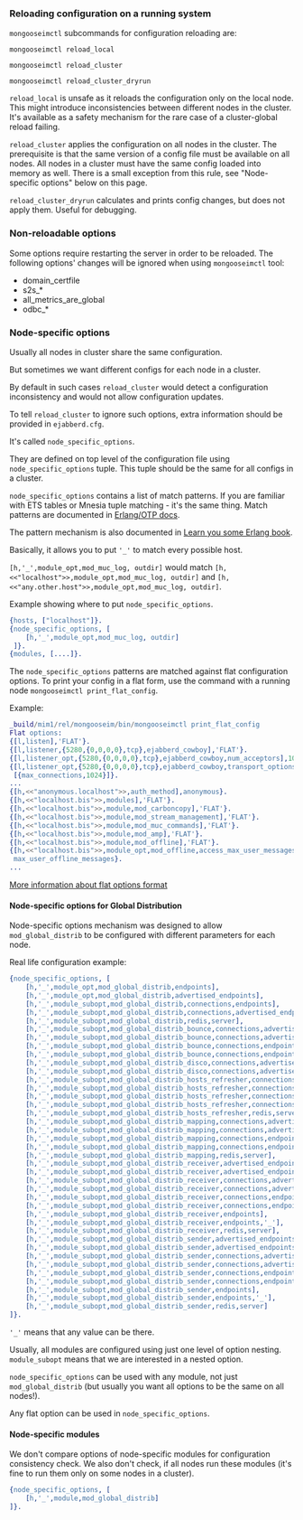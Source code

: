 ### Reloading configuration on a running system 

`mongooseimctl` subcommands for configuration reloading are:

`mongooseimctl reload_local`

`mongooseimctl reload_cluster`

`mongooseimctl reload_cluster_dryrun`

`reload_local` is unsafe as it reloads the configuration only on the local node.
This might introduce inconsistencies between different nodes in the cluster.
It's available as a safety mechanism for the rare case of a cluster-global reload failing.

`reload_cluster` applies the configuration on all nodes in the cluster.
The prerequisite is that the same version of a config file must be available on
all nodes. All nodes in a cluster must have the same config loaded into memory
as well. There is a small exception from this rule, see "Node-specific options"
below on this page.

`reload_cluster_dryrun` calculates and prints config changes,
but does not apply them.
Useful for debugging.


### Non-reloadable options
Some options require restarting the server in order to be reloaded.
The following options' changes will be ignored when using `mongooseimctl` tool:
* domain_certfile
* s2s_*
* all_metrics_are_global
* odbc_*


### Node-specific options

Usually all nodes in cluster share the same configuration.

But sometimes we want different configs for each node in a cluster.

By default in such cases `reload_cluster` would detect a configuration
inconsistency and would not allow configuration updates.

To tell `reload_cluster` to ignore such options, extra information should be
provided in `ejabberd.cfg`.

It's called `node_specific_options`.

They are defined on top level of the configuration file using
`node_specific_options` tuple. This tuple should be the same for all configs
in a cluster.

`node_specific_options` contains a list of match patterns. If you are familiar
with ETS tables or Mnesia tuple matching - it's the same thing.
Match patterns are documented in
[Erlang/OTP docs](http://erlang.org/doc/apps/erts/match_spec.html).

The pattern mechanism is also documented in
[Learn you some Erlang book](http://learnyousomeerlang.com/ets).

Basically, it allows you to put `'_'` to match every possible host.

`[h,'_',module_opt,mod_muc_log, outdir]` would match
`[h,<<"localhost">>,module_opt,mod_muc_log, outdir]` and
`[h,<<"any.other.host">>,module_opt,mod_muc_log, outdir]`.

Example showing where to put `node_specific_options`.

```erlang
{hosts, ["localhost"]}.
{node_specific_options, [
    [h,'_',module_opt,mod_muc_log, outdir]
 ]}.
{modules, [....]}.
```

The `node_specific_options` patterns are matched against flat configuration
options. To print your config in a flat form, use the command with a running
node `mongooseimctl print_flat_config`.

Example:

```erlang
_build/mim1/rel/mongooseim/bin/mongooseimctl print_flat_config
Flat options:
{[l,listen],'FLAT'}.
{[l,listener,{5280,{0,0,0,0},tcp},ejabberd_cowboy],'FLAT'}.
{[l,listener_opt,{5280,{0,0,0,0},tcp},ejabberd_cowboy,num_acceptors],10}.
{[l,listener_opt,{5280,{0,0,0,0},tcp},ejabberd_cowboy,transport_options],
 [{max_connections,1024}]}.
...
{[h,<<"anonymous.localhost">>,auth_method],anonymous}.
{[h,<<"localhost.bis">>,modules],'FLAT'}.
{[h,<<"localhost.bis">>,module,mod_carboncopy],'FLAT'}.
{[h,<<"localhost.bis">>,module,mod_stream_management],'FLAT'}.
{[h,<<"localhost.bis">>,module,mod_muc_commands],'FLAT'}.
{[h,<<"localhost.bis">>,module,mod_amp],'FLAT'}.
{[h,<<"localhost.bis">>,module,mod_offline],'FLAT'}.
{[h,<<"localhost.bis">>,module_opt,mod_offline,access_max_user_messages],
 max_user_offline_messages}.
...
```

[More information about flat options format](../developers-guide/flat_options.md)

#### Node-specific options for Global Distribution

Node-specific options mechanism was designed to allow `mod_global_distrib`
to be configured with different parameters for each node.

Real life configuration example:

```erlang
{node_specific_options, [
    [h,'_',module_opt,mod_global_distrib,endpoints],
    [h,'_',module_opt,mod_global_distrib,advertised_endpoints],
    [h,'_',module_subopt,mod_global_distrib,connections,endpoints],
    [h,'_',module_subopt,mod_global_distrib,connections,advertised_endpoints],
    [h,'_',module_subopt,mod_global_distrib,redis,server],
    [h,'_',module_subopt,mod_global_distrib_bounce,connections,advertised_endpoints],
    [h,'_',module_subopt,mod_global_distrib_bounce,connections,advertised_endpoints,'_'],
    [h,'_',module_subopt,mod_global_distrib_bounce,connections,endpoints],
    [h,'_',module_subopt,mod_global_distrib_bounce,connections,endpoints,'_'],
    [h,'_',module_subopt,mod_global_distrib_disco,connections,advertised_endpoints],
    [h,'_',module_subopt,mod_global_distrib_disco,connections,advertised_endpoints,'_'],
    [h,'_',module_subopt,mod_global_distrib_hosts_refresher,connections,advertised_endpoints],
    [h,'_',module_subopt,mod_global_distrib_hosts_refresher,connections,advertised_endpoints,'_'],
    [h,'_',module_subopt,mod_global_distrib_hosts_refresher,connections,endpoints],
    [h,'_',module_subopt,mod_global_distrib_hosts_refresher,connections,endpoints,'_'],
    [h,'_',module_subopt,mod_global_distrib_hosts_refresher,redis,server],
    [h,'_',module_subopt,mod_global_distrib_mapping,connections,advertised_endpoints],
    [h,'_',module_subopt,mod_global_distrib_mapping,connections,advertised_endpoints,'_'],
    [h,'_',module_subopt,mod_global_distrib_mapping,connections,endpoints],
    [h,'_',module_subopt,mod_global_distrib_mapping,connections,endpoints,'_'],
    [h,'_',module_subopt,mod_global_distrib_mapping,redis,server],
    [h,'_',module_subopt,mod_global_distrib_receiver,advertised_endpoints],
    [h,'_',module_subopt,mod_global_distrib_receiver,advertised_endpoints,'_'],
    [h,'_',module_subopt,mod_global_distrib_receiver,connections,advertised_endpoints],
    [h,'_',module_subopt,mod_global_distrib_receiver,connections,advertised_endpoints,'_'],
    [h,'_',module_subopt,mod_global_distrib_receiver,connections,endpoints],
    [h,'_',module_subopt,mod_global_distrib_receiver,connections,endpoints,'_'],
    [h,'_',module_subopt,mod_global_distrib_receiver,endpoints],
    [h,'_',module_subopt,mod_global_distrib_receiver,endpoints,'_'],
    [h,'_',module_subopt,mod_global_distrib_receiver,redis,server],
    [h,'_',module_subopt,mod_global_distrib_sender,advertised_endpoints],
    [h,'_',module_subopt,mod_global_distrib_sender,advertised_endpoints,'_'],
    [h,'_',module_subopt,mod_global_distrib_sender,connections,advertised_endpoints],
    [h,'_',module_subopt,mod_global_distrib_sender,connections,advertised_endpoints,'_'],
    [h,'_',module_subopt,mod_global_distrib_sender,connections,endpoints],
    [h,'_',module_subopt,mod_global_distrib_sender,connections,endpoints,'_'],
    [h,'_',module_subopt,mod_global_distrib_sender,endpoints],
    [h,'_',module_subopt,mod_global_distrib_sender,endpoints,'_'],
    [h,'_',module_subopt,mod_global_distrib_sender,redis,server]
]}.
```

`'_'` means that any value can be there.

Usually, all modules are configured using just one level of option nesting.
`module_subopt` means that we are interested in a nested option.

`node_specific_options` can be used with any module, not just
`mod_global_distrib` (but usually you want all options to be the same on all
nodes!).

Any flat option can be used in `node_specific_options`.


#### Node-specific modules

We don't compare options of node-specific modules for configuration consistency
check. We also don't check, if all nodes run these modules (it's fine to run
them only on some nodes in a cluster).

```erlang
{node_specific_options, [
    [h,'_',module,mod_global_distrib]
]}.
```
